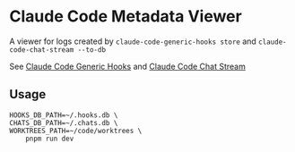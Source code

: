 # Claude Code Metadata Viewer

A viewer for logs created by `claude-code-generic-hooks store` and `claude-code-chat-stream --to-db`

See [Claude Code Generic Hooks](https://github.com/possibilities/claude-code-generic-hooks) and [Claude Code Chat Stream](https://github.com/possibilities/claude-code-chat-stream)

## Usage

```
HOOKS_DB_PATH=~/.hooks.db \
CHATS_DB_PATH=~/.chats.db \
WORKTREES_PATH=~/code/worktrees \
    pnpm run dev
```
